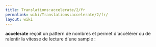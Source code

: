```yaml
---
title: Translations:accelerate/2/fr
permalink: wiki/Translations:accelerate/2/fr/
layout: wiki
---
```


**accelerate** reçoit un pattern de nombres et permet d'accélérer ou de
ralentir la vitesse de lecture d'une sample :
